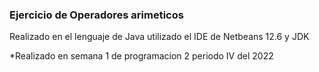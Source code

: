 ### Ejercicio de Operadores arimeticos

Realizado en el lenguaje de Java utilizado el IDE de Netbeans 12.6 y JDK

*Realizado en semana 1 de programacion 2 periodo IV del 2022
